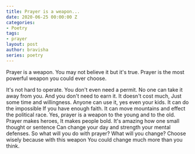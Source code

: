```yaml
---
title: Prayer is a weapon...
date: 2020-06-25 00:00:00 Z
categories:
- Poetry
tags:
- prayer
layout: post
author: bravisha
series: poetry
---
```


Prayer is a weapon.
You may not believe it but it's true.
Prayer is the most powerful weapon you could ever choose.
<!--more-->
It's not hard to operate.
You don't even need a permit.
No one can take it away from you.
And you don't need to earn it.
It doesn't cost much,
Just some time and willingness.
Anyone can use it, yes even your kids.
It can do the impossible
If you have enough faith.
It can move mountains and effect the political race.
Yes, prayer is a weapon to the young and to the old.
Prayer makes heroes,
It makes people bold.
It's amazing how one small thought or sentence
Can change your day and strength your mental defenses.
So what will you do with prayer?
What will you change?
Choose wisely because with this weapon
You could change much more than you think.
